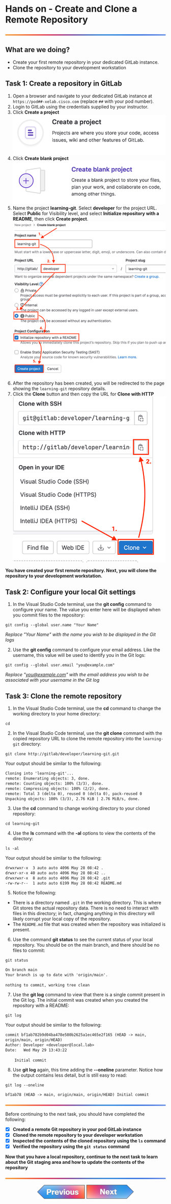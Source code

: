 # Hands on - Create and Clone a Remote Repository

![line](../assets/banner.png)

## What are we doing?

- Create your first remote repository in your dedicated GitLab instance.
- Clone the repository to your development workstation

## Task 1: Create a repository in GitLab

1. Open a browser and navigate to your dedicated GitLab instance at `https://pod##-xelab.cisco.com` (replace `##` with your pod number).
2. Login to GitLab using the credentials supplied by your instructor.
3. Click **Create a project** ![Create a project](./images/task-01-step-03-new_project.png)
4. Click **Create blank project** ![Create blank project](./images/task-01-step-04-blank_project.png)
5. Name the project **learning-git**. Select **developer** for the project URL. Select **Public** for Visibility level, and select **Initialize repository with a README**, then click **Create project**. ![Repo details](./images/task-01-step-05-new_repo.png)
6. After the repository has been created, you will be redirected to the page showing the `learning-git` repository details.
7. Click the **Clone** button and then copy the URL for **Clone with HTTP** ![Copy the clone URL](./images/task-01-step-07-clone_url.png)

**You have created your first remote repository. Next, you will clone the repository to your development workstation.**

## Task 2: Configure your local Git settings

1. In the Visual Studio Code terminal, use the **git config** command to configure your name. The value you enter here will be displayed when you commit files to the repository:

```shell
git config --global user.name "Your Name"
```

*Replace "Your Name" with the name you wish to be displayed in the Git logs*

2. Use the **git config** command to configure your email address. Like the username, this value will be used to identify you in the Git logs:

```shell
git config --global user.email "you@example.com"
```

*Replace "you@example.com" with the email address you wish to be associated with your username in the Git log*


## Task 3: Clone the remote repository

1. In the Visual Studio Code terminal, use the **cd** command to change the working directory to your home directory:

```shell
cd
```

2. In the Visual Studio Code terminal, use the **git clone** command with the copied repository URL to clone the remote repository into the `learning-git` directory:

```shell
git clone http://gitlab/developer/learning-git.git
```

Your output should be similar to the following:

```text
Cloning into 'learning-git'...
remote: Enumerating objects: 3, done.
remote: Counting objects: 100% (3/3), done.
remote: Compressing objects: 100% (2/2), done.
remote: Total 3 (delta 0), reused 0 (delta 0), pack-reused 0
Unpacking objects: 100% (3/3), 2.76 KiB | 2.76 MiB/s, done.
```

3. Use the **cd** command to change working directory to your cloned repository:

```shell
cd learning-git
```

4. Use the **ls** command with the **-al** options to view the contents of the directory:

```shell
ls -al
```

Your output should be similar to the following:

```text
drwxrwxr-x  3 auto auto 4096 May 28 08:42 .
drwxr-xr-x 40 auto auto 4096 May 28 08:42 ..
drwxrwxr-x  8 auto auto 4096 May 28 08:42 .git
-rw-rw-r--  1 auto auto 6199 May 28 08:42 README.md
```

5. Notice the following:
- There is a directory named `.git` in the working directory. This is where Git stores the actual repository data. There is no need to interact with files in this directory; in fact, changing anything in this directory will likely corrupt your local copy of the repository.
- The `README.md` file that was created when the repository was initialized is present.

6. Use the command **git status** to see the current status of your local repository. You should be on the main branch, and there should be no files to commit:

```shell
git status
```

```text
On branch main
Your branch is up to date with 'origin/main'.

nothing to commit, working tree clean
```

7. Use the **git log** command to view that there is a single commit present in the Git log. The initial commit was created when you created the repository with a README:

```shell
git log
```

Your output should be similar to the following:

```text
commit bf1ab782b9d04ba478e580b2625a1ec465e2f165 (HEAD -> main, origin/main, origin/HEAD)
Author: Developer <developer@local.lab>
Date:   Wed May 29 13:43:22

    Initial commit
```

8. Use **git log** again, this time adding the **--oneline** parameter. Notice how the output contains less detail, but is still easy to read:

```shell
git log --oneline
```

```text
bf1ab78 (HEAD -> main, origin/main, origin/HEAD) Initial commit
```

![line](../assets/banner.png)

Before continuing to the next task, you should have completed the following:

* [x] **Created a remote Git repository in your pod GitLab instance**
* [x] **Cloned the remote repository to your developer workstation**
* [x] **Inspected the contents of the cloned repository using the `ls` command**
* [x] **Verified the repository using the `git status` command**

**Now that you have a local repository, continue to the next task to learn about the Git staging area and how to update the contents of the repository**

![line](../assets/banner.png)

<p align="center">
<a href="1.md"><img src="../assets/previous.png" width="150px"></a>
<a href="3-git_staging.md"><img src="../assets/next.png" width="150px"></a>
</p>